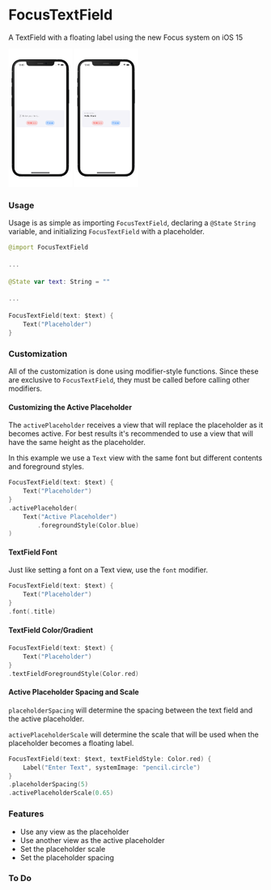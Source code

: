 # FocusTextField

A TextField with a floating label using the new Focus system on iOS 15

<p float="left">
  <img src="./Screenshots/Screenshot0.png" alt="Lock Screen" width=25% height=25%>
  <img src="./Screenshots/Screenshot1.png" alt="Import Files" width=25% height=25%>
</p>

### Usage

Usage is as simple as importing `FocusTextField`, declaring a `@State` `String` variable, and initializing `FocusTextField` with a placeholder.

```swift
@import FocusTextField

...

@State var text: String = ""

...

FocusTextField(text: $text) {
	Text("Placeholder")
}
```

### Customization

All of the customization is done using modifier-style functions. Since these are exclusive to `FocusTextField`, they must be called before calling other modifiers.

#### Customizing the Active Placeholder

The `activePlaceholder` receives a view that will replace the placeholder as it becomes active. For best results it's recommended to use a view that will have the same height as the placeholder. 

In this example we use a `Text` view with the same font but different contents and foreground styles. 

```swift
FocusTextField(text: $text) {
	Text("Placeholder")
}
.activePlaceholder(
	Text("Active Placeholder")
		.foregroundStyle(Color.blue)
)
```

#### TextField Font

Just like setting a font on a Text view, use the `font` modifier.

```swift
FocusTextField(text: $text) {
	Text("Placeholder")
}
.font(.title)
```

#### TextField Color/Gradient

```swift
FocusTextField(text: $text) {
	Text("Placeholder")
}
.textFieldForegroundStyle(Color.red)
```

#### Active Placeholder Spacing and Scale

`placeholderSpacing` will determine the spacing between the text field and the active placeholder.

`activePlaceholderScale` will determine the scale that will be used when the placeholder becomes a floating label.

```swift
FocusTextField(text: $text, textFieldStyle: Color.red) {
	Label("Enter Text", systemImage: "pencil.circle")
}
.placeholderSpacing(5)
.activePlaceholderScale(0.65)
```

### Features

 * Use any view as the placeholder
 * Use another view as the active placeholder
 * Set the placeholder scale
 * Set the placeholder spacing

### To Do


